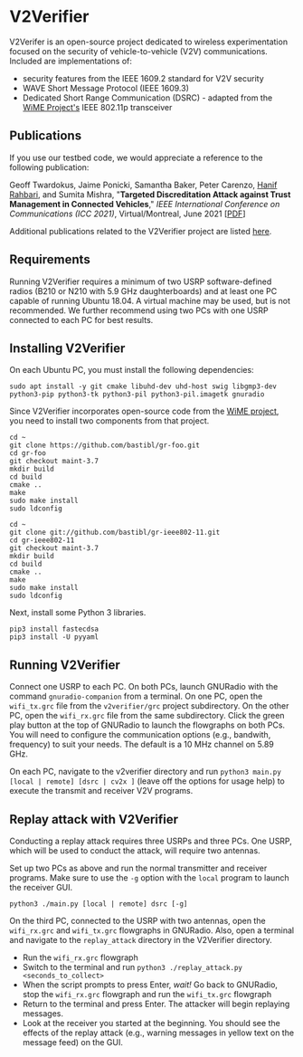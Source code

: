 # V2Verifier
V2Verifer is an open-source project dedicated to wireless experimentation
focused on the security of vehicle-to-vehicle (V2V) communications.
Included are implementations of:
- security features from the IEEE 1609.2 standard for V2V security
- WAVE Short Message Protocol (IEEE 1609.3)
-  Dedicated Short Range Communication (DSRC) - adapted from 
the [WiME Project's](http://dx.doi.org/10.1109/TMC.2017.2751474)
IEEE 802.11p transceiver 

## Publications
If you use our testbed code, we would appreciate a reference to the following publication:

Geoff Twardokus, Jaime Ponicki, Samantha Baker, Peter Carenzo, [Hanif Rahbari](http://rahbari.csec.rit.edu/), and Sumita Mishra, "**Targeted Discreditation Attack against Trust Management in Connected Vehicles**," _IEEE International Conference on Communications (ICC 2021)_, Virtual/Montreal, June 2021 [[PDF](http://rahbari.csec.rit.edu/papers/V2Verifier_ICC21.pdf)]

Additional publications related to the V2Verifier project are listed [here](https://github.com/twardokus/v2verifier/wiki/Publications).

## Requirements
Running V2Verifier requires a minimum of two USRP software-defined radios (B210 or N210 with 5.9 GHz daughterboards) and at least one PC capable of running Ubuntu 18.04. A virtual machine may be used, but is not recommended. We further recommend using two PCs with one USRP connected to each PC for best results.


## Installing V2Verifier
On each Ubuntu PC, you must install the following dependencies:

	sudo apt install -y git cmake libuhd-dev uhd-host swig libgmp3-dev python3-pip python3-tk python3-pil python3-pil.imagetk gnuradio

Since V2Verifier incorporates open-source code from the [WiME project](https://www.wime-project.net/), 
you need to install two components from that project.  
    
    cd ~
    git clone https://github.com/bastibl/gr-foo.git
    cd gr-foo
    git checkout maint-3.7
    mkdir build
    cd build
    cmake ..
    make
    sudo make install
    sudo ldconfig

	cd ~
	git clone git://github.com/bastibl/gr-ieee802-11.git
	cd gr-ieee802-11
	git checkout maint-3.7
	mkdir build
	cd build
	cmake ..
	make
	sudo make install
	sudo ldconfig
		
Next, install some Python 3 libraries.

	pip3 install fastecdsa
	pip3 install -U pyyaml

## Running V2Verifier
Connect one USRP to each PC. On both PCs, launch GNURadio with the command `gnuradio-companion` from a terminal. On one PC, open the `wifi_tx.grc` file from the `v2verifier/grc` project subdirectory. On the other PC, open the `wifi_rx.grc` file from the same subdirectory. Click the green play button at the top of GNURadio to launch the flowgraphs on both PCs. You will need to configure the communication options (e.g., bandwith, frequency) to suit your needs. The default is a 10 MHz channel on 5.89 GHz.

On each PC, navigate to the v2verifier directory and run `python3 main.py [local | remote] [dsrc | cv2x ]` (leave off the options for usage help) to execute the transmit and receiver V2V programs.

## Replay attack with V2Verifier
Conducting a replay attack requires three USRPs and three PCs.
One USRP, which will be used to conduct the attack, will require two antennas.

Set up two PCs as above and run the normal transmitter and receiver programs. Make
sure to use the `-g` option with the `local` program to launch the receiver
GUI.

    python3 ./main.py [local | remote] dsrc [-g]
    
On the third PC, connected to the USRP with two antennas, open the `wifi_rx.grc`
and `wifi_tx.grc` flowgraphs in GNURadio. Also, open a terminal and navigate
to the `replay_attack` directory in the V2Verifier directory.
- Run the `wifi_rx.grc` flowgraph
- Switch to the terminal and run `python3 ./replay_attack.py <seconds_to_collect>`
- When the script prompts to press Enter, *wait!* Go back to GNURadio, stop the 
`wifi_rx.grc` flowgraph and run the `wifi_tx.grc` flowgraph
- Return to the terminal and press Enter. The attacker will begin replaying 
messages.
- Look at the receiver you started at the beginning. You should see the effects
of the replay attack (e.g., warning messages in yellow text on the message
feed) on the GUI.